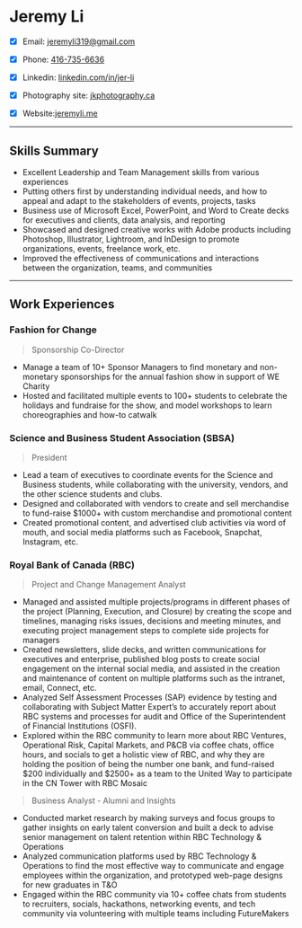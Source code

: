   
# Jeremy Li

- [x] Email: [jeremyli319@gmail.com](mailto:jeremyli319@gmail.com)
- [x] Phone: [416-735-6636](tel:4167356636)
- [x] Linkedin: [linkedin.com/in/jer-li](https://www.linkedin.com/in/jer-li/)
- [x] Photography site: [jkphotography.ca](https://www.jkphotography.ca)
- [x] Website:[jeremyli.me](http://www.jeremyli.me)


---

## Skills Summary
  - Excellent Leadership and Team Management skills from various experiences
  - Putting others first by understanding individual needs, and how to appeal and adapt to the stakeholders of events, projects, tasks
  - Business use of Microsoft Excel, PowerPoint, and Word to Create decks for executives and clients, data analysis, and reporting
  - Showcased and designed creative works with Adobe products including Photoshop, Illustrator, Lightroom, and InDesign to promote organizations, events, freelance work, etc.
  - Improved the effectiveness of communications and interactions between the organization, teams, and communities

----

## Work Experiences
### Fashion for Change
> Sponsorship Co-Director

  - Manage a team of 10+ Sponsor Managers to find monetary and non-monetary sponsorships for the annual fashion show in support of WE Charity
  - Hosted and facilitated multiple events to 100+ students to celebrate the holidays and fundraise for the show, and model workshops to learn choreographies and how-to catwalk


### Science and Business Student Association (SBSA)
> President

  - Lead a team of executives to coordinate events for the Science and Business students, while collaborating with the university, vendors, and the other science students and clubs.
  - Designed and collaborated with vendors to create and sell merchandise to fund-raise $1000+ with custom merchandise and promotional content
  - Created promotional content, and advertised club activities via word of mouth, and social media platforms such as Facebook, Snapchat, Instagram, etc.



### Royal Bank of Canada (RBC)
> Project and Change Management Analyst

  - Managed and assisted multiple projects/programs in different phases of the project (Planning, Execution, and Closure) by creating the scope and timelines, managing risks issues, decisions and meeting minutes, and executing project management steps to complete side projects for managers
  - Created newsletters, slide decks, and written communications for executives and enterprise, published blog posts to create social engagement on the internal social media, and assisted in the creation and maintenance of content on multiple platforms such as the intranet, email, Connect, etc.
  - Analyzed Self Assessment Processes (SAP) evidence by testing and collaborating with Subject Matter Expert’s to accurately report about RBC systems and processes for audit and Office of the Superintendent of Financial Institutions (OSFI).
  - Explored within the RBC community to learn more about RBC Ventures, Operational Risk, Capital Markets, and P&CB via coffee chats, office hours, and socials to get a holistic view of RBC, and why they are holding the position of being the number one bank, and fund-raised $200 individually and $2500+ as a team to the United Way to participate in the CN Tower with RBC Mosaic

> Business Analyst - Alumni and Insights

  - Conducted market research by making surveys and focus groups to gather insights on early talent conversion and built a deck to advise senior management on talent retention within RBC Technology & Operations
  - Analyzed communication platforms used by RBC Technology & Operations to find the most effective way to communicate and engage employees within the organization, and prototyped web-page designs for new graduates in T&O
  - Engaged within the RBC community via 10+ coffee chats from students to recruiters, socials, hackathons, networking events, and tech community via volunteering with multiple teams including FutureMakers
